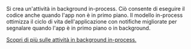 ﻿Si crea un'attività in background in-process. Ciò consente di eseguire il codice anche quando l'app non è in primo piano. Il modello in-process ottimizza il ciclo di vita dell'applicazione con notifiche migliorate per segnalare quando l'app è in primo piano o in background.

[Scopri di più sulle attività in background in-process.](https://docs.microsoft.com/windows/uwp/launch-resume/create-and-register-an-inproc-background-task)
